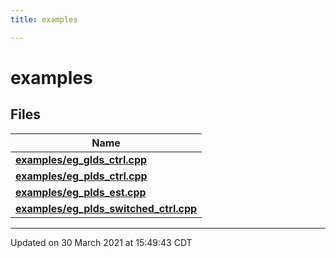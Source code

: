 ```yaml
---
title: examples

---
```


# examples



## Files

| Name           |
| -------------- |
| **[examples/eg_glds_ctrl.cpp](/lds-ctrl-est/docs/api/files/eg__glds__ctrl_8cpp/#file-eg_glds_ctrl.cpp)**  |
| **[examples/eg_plds_ctrl.cpp](/lds-ctrl-est/docs/api/files/eg__plds__ctrl_8cpp/#file-eg_plds_ctrl.cpp)**  |
| **[examples/eg_plds_est.cpp](/lds-ctrl-est/docs/api/files/eg__plds__est_8cpp/#file-eg_plds_est.cpp)**  |
| **[examples/eg_plds_switched_ctrl.cpp](/lds-ctrl-est/docs/api/files/eg__plds__switched__ctrl_8cpp/#file-eg_plds_switched_ctrl.cpp)**  |







-------------------------------

Updated on 30 March 2021 at 15:49:43 CDT
